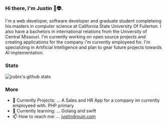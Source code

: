 ### Hi there, I'm Justin 👋👽.
I'm a web developer, software developer and graduate student completeing his masters in computer science at California State University Of Fullerton. I also have a bachelors in international relations from the University of Central Missouri. I'm currently working on open source projects and creating applications for the company i'm currently employeed for. I'm specializing in Artificial Intelligence and plan to gear future projects towards AI implementation.

### Stats
<img
alt="jrubix's github stats"
src="https://github-readme-stats.vercel.app/api?username=jrubix&show_icons=true&hide_border=true"
/>

### More
- 🔭 Currently Projects: ...  A Sales and HR App for a company im currently employeed with. PHP primary
- 🌱 Currently learning: ...  Golang and swift
- 📫 How to reach me: ...  <a href="https://justindrouin.com">justindrouin.com</a>
